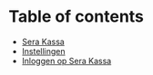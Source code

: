 # Table of contents

* [Sera Kassa](README.md)
* [Instellingen](instellingen.md)
* [Inloggen op Sera Kassa](inloggen-op-sera-kassa.md)

